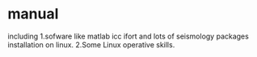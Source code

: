 # manual
including 
1.sofware like matlab icc ifort and 
  lots of seismology packages installation
  on linux.
2.Some Linux operative skills.
